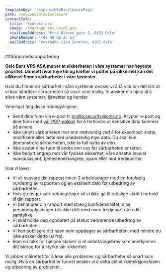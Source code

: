 ```yaml
---
templateKey: 'responsibleDisclosurePage'
path: /responsibleDisclosure
contactInfo:
  title: 'Kontakt oss'
  image: /img/logo_oms_hoved.png
  visitingAddress: 'Fred Olsens gate 1, 0152 Oslo'
  phoneNumber: '+47 40 00 23 13'
  mailAddress: 'Postboks 1174 Sentrum, 0107 Oslo'
---
```


##Sårbarhetsrapportering

**Oslo Børs VPS ASA mener at sikkerheten i våre systemer har høyeste prioritet. Uansett hvor mye tid og krefter vi putter på sikkerhet kan det allikevel finnes sårbarheter i våre tjenester.**

Hvis du finner en sårbarhet i våre systemer ønsker vi å få vite om det slik at vi kan håndtere sårbarheten så snart som mulig. Vi ønsker din hjelp til å sikre våre systemer, tjenester og kunder.

Vennligst følg disse retningslinjene:

* Send dine funn via e-post til <mailto:security@oms.no>. Krypter e-post og dine funn med [vår PGP-nøkkel](/oms-pgp-key.txt) for å forhindre at sensitive data kommer på avveie.
* Ikke utnytt sårbarheten mer enn nødvendig ved å for eksempel: slette, modifisere eller laste ned unødvendig mye data. Du skal kun demonstrere sårbarheten, ikke ta full nytte av den.
* Ikke avslør dine funn til andre enn oss før sårbarheten er rettet.
* Ikke benytt angrep mot vår fysiske sikkerhet, våre ansatte (sosial manipulasjon), tjenestenektangrep, spam eller mot tredjeparter.

Hva vi lover:

* Vi vil besvare din rapport innen 3 arbeidsdager med en foreløpig vurdering av rapporten og en estimert dato for utbedring av sårbarheten.
* Hvis du følger våre retningslinjer vil vi ikke gå til rettslige skritt i forhold til din rapport.
* Vi behandler din rapport med streng konfidensialitet, dine personopplysninger blir ikke delt med noen tredjepart uten ditt samtykke.
* Vi skal holde deg oppdatert på status vedrørende utbedring av sårbarheten.
* Vi kan publisere ditt navn som oppdager av sårbarheten, med mindre du ikke ønsker dette (si fra).
* Som en takk for hjelpen skriver vi et anbefalingsbrev som anerkjenner ditt bidrag for å styrke vår sikkerhet.

Vi jobber målrettet for å løse alle problemer og sårbarheter så snart som mulig. Hvis en sårbarhet er funnet ønsker vi å delta aktivt i deteksjonsfasen og utbedring av problemet.
